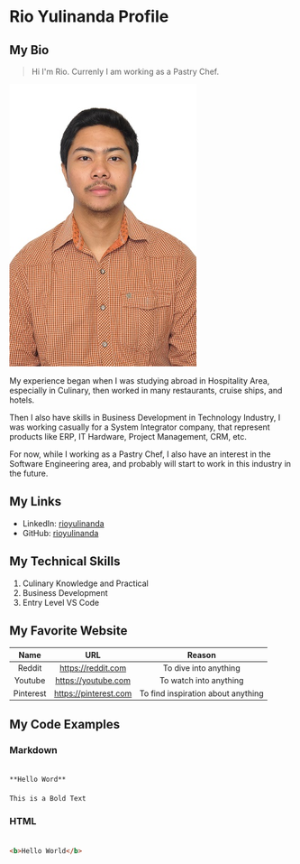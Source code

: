 # Rio Yulinanda Profile

## My Bio

> Hi I'm Rio. Currenly I am working as a Pastry Chef.

![Rio Yulinanda Photo](/assets/resize.jpg)

My experience began when I was studying abroad in Hospitality Area, especially in Culinary, then worked in many restaurants, cruise ships, and hotels.

Then I also have skills in Business Development in Technology Industry, I was working casually for a System Integrator company, that represent products like ERP, IT Hardware, Project Management, CRM, etc.

For now, while I working as a Pastry Chef, I also have an interest in the Software Engineering area, and probably will start to work in this industry in the future.

## My Links

- LinkedIn: [rioyulinanda](https://id.linkedin.com/in/rio-y-kurniawan-55293172)
- GitHub: [rioyulinanda](https://github.com/rioyulinanda)

## My Technical Skills

1. Culinary Knowledge and Practical
2. Business Development
3. Entry Level VS Code

## My Favorite Website

| Name      | URL                       | Reason                             |
|:---------:| :------------------------:| :--------------------------------: |
| Reddit    | <https://reddit.com>      | To dive into anything              |
| Youtube   | <https://youtube.com>     | To watch into anything             |
| Pinterest | <https://pinterest.com>   | To find inspiration about anything |

## My Code Examples

### Markdown

```markdown

**Hello Word**

This is a Bold Text
```

### HTML

```html

<b>Hello World</b>

```


            
